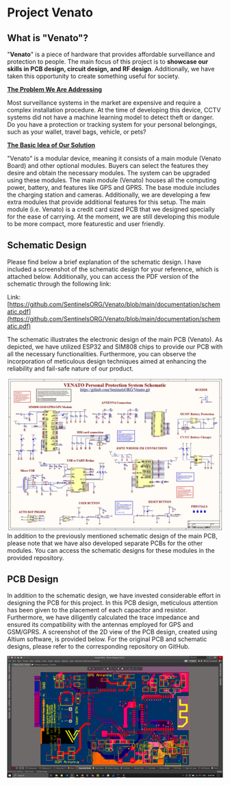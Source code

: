 
# Project Venato

## What is "Venato"?

"**Venato**" is a piece of hardware that provides affordable surveillance and protection to people. The main focus of this project is to **showcase our skills in PCB design, circuit design, and RF design**. Additionally, we have taken this opportunity to create something useful for society.

<ins>**The Problem We Are Addressing**</ins>

Most surveillance systems in the market are expensive and require a complex installation procedure. At the time of developing this device, CCTV systems did not have a machine learning model to detect theft or danger. Do you have a protection or tracking system for your personal belongings, such as your wallet, travel bags, vehicle, or pets?

<ins>**The Basic Idea of Our Solution**</ins>

"Venato" is a modular device, meaning it consists of a main module (Venato Board) and other optional modules. Buyers can select the features they desire and obtain the necessary modules. The system can be upgraded using these modules. The main module (Venato) houses all the computing power, battery, and features like GPS and GPRS. The base module includes the charging station and cameras. Additionally, we are developing a few extra modules that provide additional features for this setup. The main module (i.e. Venato) is a credit card sized PCB that we designed specially for the ease of carrying. At the moment, we are still developing this module to be more compact, more featurestic and user friendly.

## Schematic Design

Please find below a brief explanation of the schematic design. I have included a screenshot of the schematic design for your reference, which is attached below. Additionally, you can access the PDF version of the schematic through the following link:

Link: [https://github.com/SentinelsORG/Venato/blob/main/documentation/schematic.pdf](https://github.com/SentinelsORG/Venato/blob/main/documentation/schematic.pdf)

The schematic illustrates the electronic design of the main PCB (Venato). As depicted, we have utilized ESP32 and SIM808 chips to provide our PCB with all the necessary functionalities. Furthermore, you can observe the incorporation of meticulous design techniques aimed at enhancing the reliability and fail-safe nature of our product.

![Screen shot of the Schematic PDF](https://github.com/SentinelsORG/Venato/blob/main/Images/schematic_screenshot.jpg?raw=true)
In addition to the previously mentioned schematic design of the main PCB, please note that we have also developed separate PCBs for the other modules. You can access the schematic designs for these modules in the provided repository.

## PCB Design

In addition to the schematic design, we have invested considerable effort in designing the PCB for this project. In this PCB design, meticulous attention has been given to the placement of each capacitor and resistor. Furthermore, we have diligently calculated the trace impedance and ensured its compatibility with the antennas employed for GPS and GSM/GPRS. A screenshot of the 2D view of the PCB design, created using Altium software, is provided below. For the original PCB and schematic designs, please refer to the corresponding repository on GitHub.

![Screen shot of 2D PCB](https://github.com/SentinelsORG/Venato/blob/main/Images/PCBss.png?raw=true)
